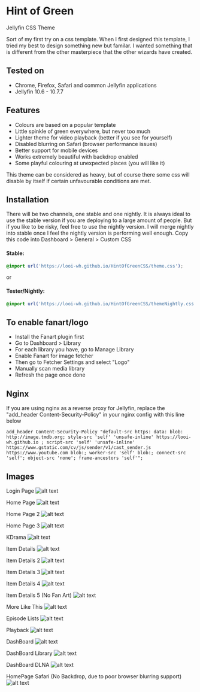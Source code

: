 # Hint of Green
Jellyfin CSS Theme

Sort of my first try on a css template. When I first designed this template, I tried my best to design something new but familar. I wanted something that is different from the other masterpiece that the other wizards have created.

## Tested on
- Chrome, Firefox, Safari and common Jellyfin applications
- Jellyfin 10.6 - 10.7.7

## Features
- Colours are based on a popular template
- Little spinkle of green everywhere, but never too much
- Lighter theme for video playback (better if you see for yourself)
- Disabled blurring on Safari (browser performance issues)
- Better support for mobile devices
- Works extremely beautiful with backdrop enabled
- Some playful colouring at unexpected places (you will like it)

This theme can be considered as heavy, but of course there some css will disable by itself if certain unfavourable conditions are met.

## Installation
There will be two channels, one stable and one nightly. It is always ideal to use the stable version if you are deploying to a large amount of people. But if you like to be risky, feel free to use the nightly version. I will merge nightly into stable once I feel the nightly version is performing well enough.
Copy this code into Dashboard > General > Custom CSS
#### Stable:
```css
@import url('https://looi-wh.github.io/HintOfGreenCSS/theme.css');
```
or
#### Tester/Nightly:
```css
@import url('https://looi-wh.github.io/HintOfGreenCSS/themeNightly.css');
```

## To enable fanart/logo
- Install the Fanart plugin first
- Go to Dashboard > Library
- For each library you have, go to Manage Library
- Enable Fanart for image fetcher
- Then go to Fetcher Settings and select "Logo"
- Manually scan media library
- Refresh the page once done

## Nginx
If you are using nginx as a reverse proxy for Jellyfin, replace the "add_header Content-Security-Policy" in your nginx config with this line below
```
add_header Content-Security-Policy "default-src https: data: blob: http://image.tmdb.org; style-src 'self' 'unsafe-inline' https://looi-wh.github.io ; script-src 'self' 'unsafe-inline' https://www.gstatic.com/cv/js/sender/v1/cast_sender.js https://www.youtube.com blob:; worker-src 'self' blob:; connect-src 'self'; object-src 'none'; frame-ancestors 'self'";
```

## Images
Login Page
![alt text](./Images/1-LoginPage.png)

Home Page
![alt text](./Images/2-HomePage.png)

Home Page 2
![alt text](./Images/3-HomePage2.jpg)

Home Page 3
![alt text](./Images/4-HomePage3.png)

KDrama
![alt text](./Images/5-KDrama.jpg)

Item Details
![alt text](./Images/6-ItemDetails.png)

Item Details 2
![alt text](./Images/7-ItemDetails2.png)

Item Details 3
![alt text](./Images/8-ItemDetails3.png)

Item Details 4
![alt text](./Images/9-ItemDetails4.png)

Item Details 5 (No Fan Art)
![alt text](./Images/10-ItemDetails5(NoFanArt).png)

More Like This
![alt text](./Images/11-MoreLikeThis.png)

Episode Lists
![alt text](./Images/12-EpisodeLists.png)

Playback
![alt text](./Images/13-Playback.png)

DashBoard
![alt text](./Images/14-Dashboard.png)

DashBoard Library
![alt text](./Images/15-DashboardLibrary.png)

DashBoard DLNA
![alt text](./Images/16-DashboardDLNA.png)

HomePage Safari (No Backdrop, due to poor browser blurring support)
![alt text](./Images/17-HomePage(Safari).jpg)
